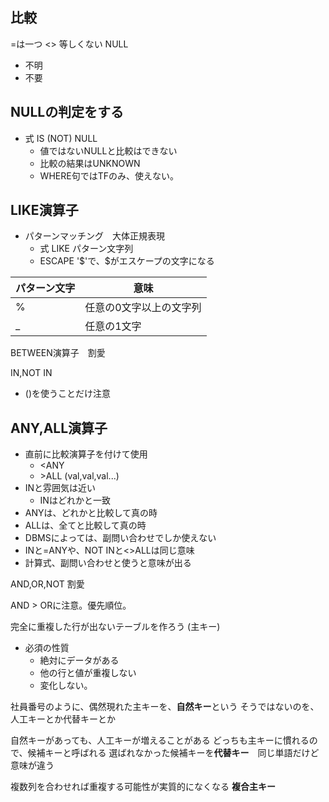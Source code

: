 ## 比較
=は一つ
<> 等しくない
NULL
- 不明
- 不要

## NULLの判定をする
- 式 IS (NOT) NULL
	- 値ではないNULLと比較はできない
	- 比較の結果はUNKNOWN
	- WHERE句ではTFのみ、使えない。

## LIKE演算子
- パターンマッチング　大体正規表現
	- 式 LIKE パターン文字列
	- ESCAPE '\$'で、\$がエスケープの文字になる

| パターン文字 | 意味           |
| ------ | ------------ |
| %      | 任意の0文字以上の文字列 |
| _      | 任意の1文字       |

BETWEEN演算子　割愛

IN,NOT IN
- ()を使うことだけ注意
## ANY,ALL演算子
- 直前に比較演算子を付けて使用
	- \<ANY
	- \>ALL (val,val,val...)
- INと雰囲気は近い
	- INはどれかと一致
- ANYは、どれかと比較して真の時
- ALLは、全てと比較して真の時
- DBMSによっては、副問い合わせでしか使えない
- INと=ANYや、NOT INと<>ALLは同じ意味
- 計算式、副問い合わせと使うと意味が出る

AND,OR,NOT 割愛

AND > ORに注意。優先順位。

完全に重複した行が出ないテーブルを作ろう
(主キー)
- 必須の性質
	- 絶対にデータがある
	- 他の行と値が重複しない
	- 変化しない。

社員番号のように、偶然現れた主キーを、**自然キー**という
そうではないのを、人工キーとか代替キーとか

自然キーがあっても、人工キーが増えることがある
どっちも主キーに慣れるので、候補キーと呼ばれる
選ばれなかった候補キーを**代替キー**　同じ単語だけど意味が違う

複数列を合わせれば重複する可能性が実質的になくなる
**複合主キー**
